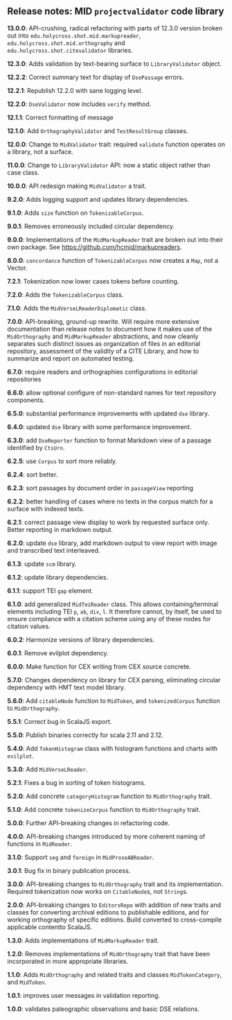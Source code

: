 ## Release notes: MID   `projectvalidator` code library

**13.0.0**: API-crushing, radical refactoring with parts of 12.3.0 version broken out into `edu.holycross.shot.mid.markupreader`, `edu.holycross.shot.mid.orthography` and `edu.holycross.shot.citevalidator` libraries.

**12.3.0**: Adds validation by text-bearing surface to `LibraryValidator` object.

**12.2.2**: Correct summary text for display of `DsePassage` errors.

**12.2.1**: Republish 12.2.0 with sane logging level.

**12.2.0**: `DseValidator` now includes `verify` method.

**12.1.1**: Correct formatting of message

**12.1.0**:  Add `OrthographyValidator` and `TestResultGroup` classes.

**12.0.0**:  Change to `MidValidator` trait:  required `validate` function operates on a library, not a surface.

**11.0.0**:  Change to `LibraryValidator` API: now a static object rather than case class.

**10.0.0**:  API redesign making `MidValidator` a trait.


**9.2.0**:  Adds logging support and updates library dependencies.


**9.1.0**:  Adds `size` function on `TokenizableCorpus`.

**9.0.1**: Removes erroneously included circular dependency.

**9.0.0**:  Implementations of the `MidMarkupReader` trait are broken out into their own package.  See https://github.com/hcmid/markupreaders.

**8.0.0**: `concordance` function of `TokenizableCorpus`  now creates a `Map`, not a Vector.

**7.2.1**:  Tokenization now lower cases tokens before counting.

**7.2.0**:  Adds the `TokenizableCorpus` class.


**7.1.0**:  Adds the `MidVerseLReaderDiplomatic` class.

**7.0.0**:  API-breaking, ground-up rewrite.  Will require more extensive documentation than release notes to document how it makes use of the `MidOrthography` and `MidMarkupReader` abstractions, and now cleanly separates such distinct issues as organization of files in an editorial repository, assessment of the validity of a CITE Library, and how to summarize and report on automated testing.

**6.7.0**: require readers and orthographies configurations in editorial repositories

**6.6.0**:  allow optional configure of non-standard names for text repository components.

**6.5.0**: substantial performance improvements with updated `dse` library.

**6.4.0**: updated `dse` library with some performance improvement.

**6.3.0**:  add `DseReporter` function to format Markdown view of a passage identified by `CtsUrn`.

**6.2.5**: use `Corpus` to sort more reliably.

**6.2.4**: sort better.

**6.2.3**: sort passages by document order in `passageView` reporting


**6.2.2**:  better handling of cases where no texts in the corpus match for a surface with indexed texts.

**6.2.1**: correct passage view display to work by requested surface only.  Better reporting in markdown output.

**6.2.0**: update `dse` library, add markdown output to view report with image and transcribed text interleaved.

**6.1.3**:  update `scm` library.

**6.1.2**:  update library dependencies.

**6.1.1**:  support TEI `gap` element.


**6.1.0**:  add generalized `MidTeiReader` class.  This allows containing/terminal elements including TEI `p`, `ab`, `div`, `l`.  It therefore cannot, by itself, be used to ensure compliance with a citation scheme using any of these nodes for citation values.


**6.0.2**:  Harmonize versions of library dependencies.


**6.0.1**:  Remove evilplot dependency.

**6.0.0**:  Make function for CEX writing from CEX source concrete.

**5.7.0**: Changes dependency on library for CEX parsing, eliminating circular dependency with HMT text model library.

**5.6.0**: Add `citableNode` function to `MidToken`, and `tokenizedCorpus` function to `MidOrthography`.


**5.5.1**:  Correct bug in ScalaJS export.


**5.5.0**: Publish binaries correctly for scala 2.11 and 2.12.


**5.4.0**:  Add `TokenHistogram` class with histogram functions and charts with `evilplot`.


**5.3.0**:  Add `MidVerseLReader`.


**5.2.1**:  Fixes a bug in sorting of token histograms.

**5.2.0**: Add concrete `categoryHistogram` function to `MidOrthography` trait.

**5.1.0**: Add concrete `tokenizeCorpus` function to `MidOrthography` trait.

**5.0.0**: Further API-breaking changes in refactoring code.

**4.0.0**:  API-breaking changes introduced by more coherent naming of functions in `MidReader`.

**3.1.0**:  Support `seg` and `foreign` in `MidProseABReader`.

**3.0.1**:   Bug fix in binary publication process.

**3.0.0**:  API-breaking changes to `MidOrthography` trait and its implementation. Required tokenization now works on `CitableNode`s, not `String`s.

**2.0.0**: API-breaking changes to `EditorsRepo` with addition of new traits and classes for converting archival editions to publishable editions, and for working orthography of specific editions.  Build converted to cross-compile applicable contentto ScalaJS.

**1.3.0**: Adds implementations of `MidMarkupReader` trait.

**1.2.0**: Removes implementations of `MidOrthography` trait that have been incorporated in more appropriate libraries.

**1.1.0**: Adds `MidOrthography` and related traits and classes `MidTokenCategory`, and `MidToken`.

**1.0.1**:  improves user messages in validation reporting.

**1.0.0**:  validates paleographic observations and basic DSE relations.
